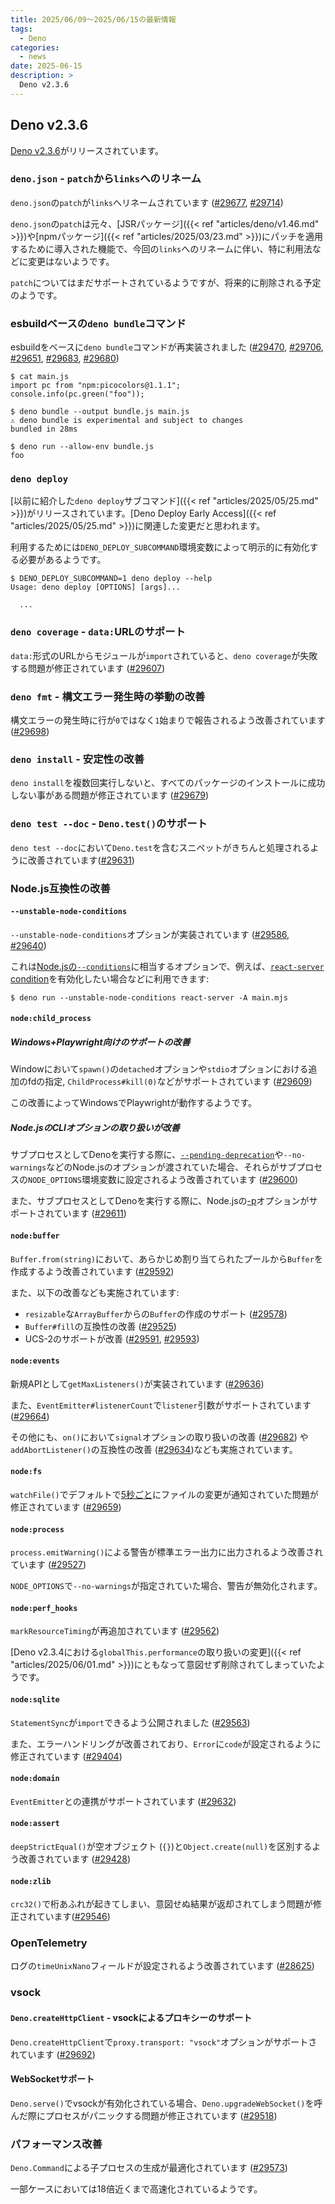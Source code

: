 ```yaml
---
title: 2025/06/09〜2025/06/15の最新情報
tags:
  - Deno
categories:
  - news
date: 2025-06-15
description: >
  Deno v2.3.6
---
```


## Deno v2.3.6

[Deno v2.3.6](https://github.com/denoland/deno/releases/tag/v2.3.6)がリリースされています。

### `deno.json` - `patch`から`links`へのリネーム

`deno.json`の`patch`が`links`へリネームされています ([#29677](https://github.com/denoland/deno/pull/29677), [#29714](https://github.com/denoland/deno/pull/29714))

`deno.json`の`patch`は元々、[JSRパッケージ]({{< ref "articles/deno/v1.46.md" >}})や[npmパッケージ]({{< ref "articles/2025/03/23.md" >}})にパッチを適用するために導入された機能で、今回の`links`へのリネームに伴い、特に利用法などに変更はないようです。

`patch`についてはまだサポートされているようですが、将来的に削除される予定のようです。

### esbuildベースの`deno bundle`コマンド

esbuildをベースに`deno bundle`コマンドが再実装されました ([#29470](https://github.com/denoland/deno/pull/29470), [#29706](https://github.com/denoland/deno/pull/29706), [#29651](https://github.com/denoland/deno/pull/29651), [#29683](https://github.com/denoland/deno/pull/29683), [#29680](https://github.com/denoland/deno/pull/29680))

```shell
$ cat main.js
import pc from "npm:picocolors@1.1.1";
console.info(pc.green("foo"));

$ deno bundle --output bundle.js main.js
⚠️ deno bundle is experimental and subject to changes
bundled in 28ms

$ deno run --allow-env bundle.js
foo
```

### `deno deploy`

[以前に紹介した`deno deploy`サブコマンド]({{< ref "articles/2025/05/25.md" >}})がリリースされています。[Deno Deploy Early Access]({{< ref "articles/2025/05/25.md" >}})に関連した変更だと思われます。

利用するためには`DENO_DEPLOY_SUBCOMMAND`環境変数によって明示的に有効化する必要があるようです。

```shell
$ DENO_DEPLOY_SUBCOMMAND=1 deno deploy --help
Usage: deno deploy [OPTIONS] [args]...

  ...
```

### `deno coverage` - `data:`URLのサポート

`data:`形式のURLからモジュールが`import`されていると、`deno coverage`が失敗する問題が修正されています ([#29607](https://github.com/denoland/deno/pull/29607))

### `deno fmt` - 構文エラー発生時の挙動の改善

構文エラーの発生時に行が`0`ではなく`1`始まりで報告されるよう改善されています ([#29698](https://github.com/denoland/deno/pull/29698))

### `deno install` - 安定性の改善

`deno install`を複数回実行しないと、すべてのパッケージのインストールに成功しない事がある問題が修正されています ([#29679](https://github.com/denoland/deno/pull/29679))

### `deno test --doc` - `Deno.test()`のサポート

`deno test --doc`において`Deno.test`を含むスニペットがきちんと処理されるように改善されています([#29631](https://github.com/denoland/deno/pull/29631))

### Node.js互換性の改善

#### `--unstable-node-conditions`

`--unstable-node-conditions`オプションが実装されています ([#29586](https://github.com/denoland/deno/pull/29586), [#29640](https://github.com/denoland/deno/pull/29640))

これは[Node.jsの`--conditions`](https://github.com/nodejs/node/blob/2ce4df58c1d991fba6fe7a5edd7510ae47a9a766/doc/api/packages.md#resolving-user-conditions)に相当するオプションで、例えば、[`react-server` condition](https://github.com/facebook/react/blob/c0b5a0cad32cbf237d4c0134bef702d6ba3e393c/packages/react/package.json#L26)を有効化したい場合などに利用できます:

```shell
$ deno run --unstable-node-conditions react-server -A main.mjs
```

#### `node:child_process`

##### Windows+Playwright向けのサポートの改善

Windowにおいて`spawn()`の`detached`オプションや`stdio`オプションにおける追加のfdの指定, `ChildProcess#kill(0)`などがサポートされています ([#29609](https://github.com/denoland/deno/pull/29609))

この改善によってWindowsでPlaywrightが動作するようです。

##### Node.jsのCLIオプションの取り扱いが改善

サブプロセスとしてDenoを実行する際に、[`--pending-deprecation`](https://github.com/nodejs/node/blob/5fe78006834011621969a76b4f2d98c0e0039b33/doc/api/cli.md#--pending-deprecation)や`--no-warnings`などのNode.jsのオプションが渡されていた場合、それらがサブプロセスの`NODE_OPTIONS`環境変数に設定されるよう改善されています ([#29600](https://github.com/denoland/deno/pull/29600))

また、サブプロセスとしてDenoを実行する際に、Node.jsの[-p](https://github.com/nodejs/node/blob/5fe78006834011621969a76b4f2d98c0e0039b33/doc/api/cli.md#-p---print-script)オプションがサポートされています ([#29611](https://github.com/denoland/deno/pull/29611))

#### `node:buffer`

`Buffer.from(string)`において、あらかじめ割り当てられたプールから`Buffer`を作成するよう改善されています ([#29592](https://github.com/denoland/deno/pull/29592))

また、以下の改善なども実施されています:

- `resizable`な`ArrayBuffer`からの`Buffer`の作成のサポート ([#29578](https://github.com/denoland/deno/pull/29578))
- `Buffer#fill`の互換性の改善 ([#29525](https://github.com/denoland/deno/pull/29525))
- UCS-2のサポートが改善 ([#29591](https://github.com/denoland/deno/pull/29591), [#29593](https://github.com/denoland/deno/pull/29593))

#### `node:events`

新規APIとして`getMaxListeners()`が実装されています ([#29636](https://github.com/denoland/deno/pull/29636))

また、`EventEmitter#listenerCount`で`listener`引数がサポートされています ([#29664](https://github.com/denoland/deno/pull/29664))

その他にも、`on()`において`signal`オプションの取り扱いの改善 ([#29682](https://github.com/denoland/deno/pull/29682)) や `addAbortListener()`の互換性の改善 ([#29634](https://github.com/denoland/deno/pull/29634))なども実施されています。

#### `node:fs`

`watchFile()`でデフォルトで[5秒ごと](https://github.com/denoland/deno/blob/e27447943bf1ee7d984bac9a631ac9f2e8377eaa/ext/node/polyfills/_fs/_fs_watch.ts#L225)にファイルの変更が通知されていた問題が修正されています ([#29659](https://github.com/denoland/deno/pull/29659))

#### `node:process`

`process.emitWarning()`による警告が標準エラー出力に出力されるよう改善されています ([#29527](https://github.com/denoland/deno/pull/29527))

`NODE_OPTIONS`で`--no-warnings`が指定されていた場合、警告が無効化されます。

#### `node:perf_hooks`

`markResourceTiming`が再追加されています ([#29562](https://github.com/denoland/deno/pull/29562))

[Deno v2.3.4における`globalThis.performance`の取り扱いの変更]({{< ref "articles/2025/06/01.md" >}})にともなって意図せず削除されてしまっていたようです。

#### `node:sqlite`

`StatementSync`が`import`できるよう公開されました ([#29563](https://github.com/denoland/deno/pull/29563))

また、エラーハンドリングが改善されており、`Error`に`code`が設定されるように修正されています ([#29404](https://github.com/denoland/deno/pull/29404))

#### `node:domain`

`EventEmitter`との連携がサポートされています ([#29632](https://github.com/denoland/deno/pull/29632))

#### `node:assert`

`deepStrictEqual()`が空オブジェクト (`{}`)と`Object.create(null)`を区別するよう改善されています ([#29428](https://github.com/denoland/deno/pull/29428))

#### `node:zlib`

`crc32()`で桁あふれが起きてしまい、意図せぬ結果が返却されてしまう問題が修正されています([#29546](https://github.com/denoland/deno/pull/29546))

### OpenTelemetry

ログの`timeUnixNano`フィールドが設定されるよう改善されています ([#28625](https://github.com/denoland/deno/pull/28625))

### vsock

#### `Deno.createHttpClient` - vsockによるプロキシーのサポート

`Deno.createHttpClient`で`proxy.transport: "vsock"`オプションがサポートされています ([#29692](https://github.com/denoland/deno/pull/29692))

#### WebSocketサポート

`Deno.serve()`でvsockが有効化されている場合、`Deno.upgradeWebSocket()`を呼んだ際にプロセスがパニックする問題が修正されています ([#29518](https://github.com/denoland/deno/pull/29518))

### パフォーマンス改善

`Deno.Command`による子プロセスの生成が最適化されています ([#29573](https://github.com/denoland/deno/pull/29573))

一部ケースにおいては18倍近くまで高速化されているようです。
